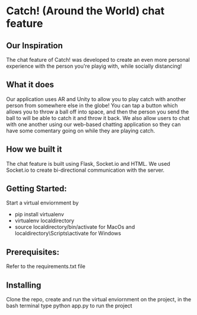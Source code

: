 # Catch! (Around the World) chat feature

## Our Inspiration

The chat feature of Catch! was developed to create an even more personal experience with the person you're playig with, while socially distancing!

## What it does

Our application uses AR and Unity to allow you to play catch with another person from somewhere else in the globe! You can tap a button which allows you to throw a ball off into space, and then the person you send the ball to will be able to catch it and throw it back. We also allow users to chat with one another using our web-based chatting application so they can have some comentary going on while they are playing catch.

## How we built it

The chat feature is built using Flask, Socket.io and HTML. We used Socket.io to create bi-directional communication with the server.

## Getting Started:
Start a virtual enviornment by

- pip install virtualenv
- virtualenv localdirectory
- source localdirectory/bin/activate for MacOs and localdirectory\Scripts\activate for Windows

## Prerequisites:

Refer to the requirements.txt file

## Installing

Clone the repo, create and run the virtual enviornment on the project, in the bash terminal type python app.py to run the project
